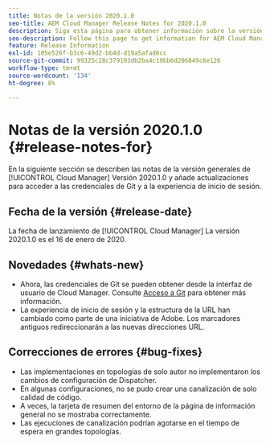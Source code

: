 ```yaml
---
title: Notas de la versión 2020.1.0
seo-title: AEM Cloud Manager Release Notes for 2020.1.0
description: Siga esta página para obtener información sobre la versión 2020.1.0 de Cloud Manager.
seo-description: Follow this page to get information for AEM Cloud Manager Release 2020.1.0
feature: Release Information
exl-id: 105e526f-b3c6-49d2-bb4d-d19a5afad6cc
source-git-commit: 99325c28c379103db2ba4c19bb6d206849c6e126
workflow-type: tm+mt
source-wordcount: '134'
ht-degree: 8%

---
```


# Notas de la versión 2020.1.0 {#release-notes-for}

En la siguiente sección se describen las notas de la versión generales de [!UICONTROL Cloud Manager] Versión 2020.1.0 y añade actualizaciones para acceder a las credenciales de Git y a la experiencia de inicio de sesión.

## Fecha de la versión {#release-date}

La fecha de lanzamiento de [!UICONTROL Cloud Manager] La versión 2020.1.0 es el 16 de enero de 2020.

## Novedades {#whats-new}

* Ahora, las credenciales de Git se pueden obtener desde la interfaz de usuario de Cloud Manager. Consulte [Acceso a Git](/help/managing-code/repositories.md) para obtener más información.
* La experiencia de inicio de sesión y la estructura de la URL han cambiado como parte de una iniciativa de Adobe. Los marcadores antiguos redireccionarán a las nuevas direcciones URL.


## Correcciones de errores {#bug-fixes}

* Las implementaciones en topologías de solo autor no implementaron los cambios de configuración de Dispatcher.
* En algunas configuraciones, no se pudo crear una canalización de solo calidad de código.
* A veces, la tarjeta de resumen del entorno de la página de información general no se mostraba correctamente.
* Las ejecuciones de canalización podrían agotarse en el tiempo de espera en grandes topologías.
